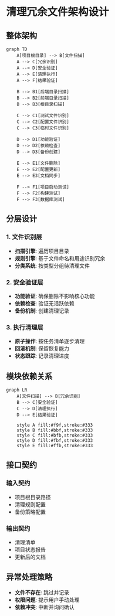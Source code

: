 # 清理冗余文件架构设计

## 整体架构

```mermaid
graph TD
    A[项目根目录] --> B[文件扫描]
    A --> C[冗余识别]
    A --> D[安全验证]
    A --> E[清理执行]
    A --> F[结果验证]
    
    B --> B1[后端目录扫描]
    B --> B2[前端目录扫描]
    B --> B3[根目录扫描]
    
    C --> C1[测试文件识别]
    C --> C2[配置文件识别]
    C --> C3[临时文件识别]
    
    D --> D1[功能验证]
    D --> D2[依赖检查]
    D --> D3[备份创建]
    
    E --> E1[文件删除]
    E --> E2[配置更新]
    E --> E3[文档同步]
    
    F --> F1[项目启动测试]
    F --> F2[构建测试]
    F --> F3[数据库测试]
```

## 分层设计

### 1. 文件识别层
- **扫描引擎**: 遍历项目目录
- **规则引擎**: 基于文件命名和用途识别冗余
- **分类系统**: 按类型分组待清理文件

### 2. 安全验证层
- **功能验证**: 确保删除不影响核心功能
- **依赖检查**: 验证无活跃依赖
- **备份机制**: 创建清理记录

### 3. 执行清理层
- **原子操作**: 按任务清单逐步清理
- **回滚机制**: 保留恢复能力
- **状态跟踪**: 记录清理进度

## 模块依赖关系

```mermaid
graph LR
    A[文件扫描] --> B[冗余识别]
    B --> C[安全验证]
    C --> D[清理执行]
    D --> E[结果验证]
    
    style A fill:#f9f,stroke:#333
    style B fill:#bbf,stroke:#333
    style C fill:#bfb,stroke:#333
    style D fill:#fbf,stroke:#333
    style E fill:#ffb,stroke:#333
```

## 接口契约

### 输入契约
- 项目根目录路径
- 清理规则配置
- 备份策略配置

### 输出契约
- 清理清单
- 项目状态报告
- 更新后的文档

## 异常处理策略
- **文件不存在**: 跳过并记录
- **权限问题**: 提示用户手动处理
- **依赖冲突**: 中断并询问确认